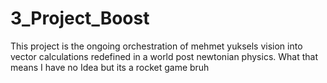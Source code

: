 # 3_Project_Boost
This project is the ongoing orchestration of mehmet yuksels vision into vector calculations redefined in a world  post newtonian physics. What that means I have no Idea but its a rocket game bruh

